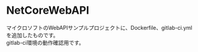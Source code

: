 # NetCoreWebAPI

マイクロソフトのWebAPIサンプルプロジェクトに、Dockerfile、gitlab-ci.ymlを追加したものです。  
gitlab-ci環境の動作確認用です。